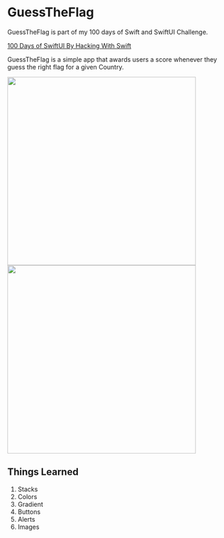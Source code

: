 # GuessTheFlag

GuessTheFlag is part of my 100 days of Swift and SwiftUI Challenge.

[100 Days of SwiftUI By Hacking With Swift](https://www.hackingwithswift.com/100/swiftui)

GuessTheFlag is a simple app that awards users a score whenever they guess the right flag for a given Country.

<img src="https://user-images.githubusercontent.com/39113577/226599536-85050fbe-4787-4393-a637-14835d2a880f.png" width="425" marginRight="20"/> <img src="https://user-images.githubusercontent.com/39113577/228420392-afe80278-9d77-47ef-b4fa-0528c96ada5a.png" width="425"/> 


## Things Learned

1. Stacks
2. Colors
3. Gradient
4. Buttons
5. Alerts
6. Images
